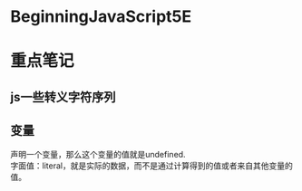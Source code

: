 # BeginningJavaScript5E
# 重点笔记
## js一些转义字符序列
## 变量
声明一个变量，那么这个变量的值就是undefined.<br>
字面值：literal，就是实际的数据，而不是通过计算得到的值或者来自其他变量的值。

